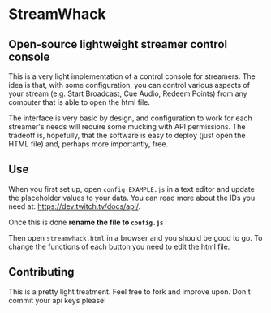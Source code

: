 # StreamWhack
## Open-source lightweight streamer control console

This is a very light implementation of a control console for streamers. The idea is that, with some configuration, you can control various aspects of your stream (e.g. Start Broadcast, Cue Audio, Redeem Points) from any computer that is able to open the html file.

The interface is very basic by design, and configuration to work for each streamer's needs will require some mucking with API permissions. The tradeoff is, hopefully, that the software is easy to deploy (just open the HTML file) and, perhaps more importantly, free.

## Use
When you first set up, open ```config_EXAMPLE.js``` in a text editor and update the placeholder values to your data. You can read more about the IDs you need at: https://dev.twitch.tv/docs/api/.

Once this is done __rename the file to ```config.js```__

Then open ```streamwhack.html``` in a browser and you should be good to go. To change the functions of each button you need to edit the html file.

## Contributing
This is a pretty light treatment. Feel free to fork and improve upon. Don't commit your api keys please!